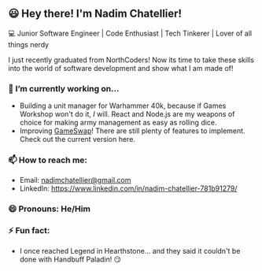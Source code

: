 ## 😃  Hey there! I'm Nadim Chatellier!
💻  Junior Software Engineer | Code Enthusiast | Tech Tinkerer | Lover of all things nerdy

I just recently graduated from NorthCoders! Now its time to take these skills into the world of software development and show what I am made of!

### 🔭 I’m currently working on...
- Building a unit manager for Warhammer 40k, because if Games Workshop won't do it, *I* will. React and Node.js are my weapons of choice for making army management as easy as rolling dice.
- Improving [GameSwap](https://game-swap.netlify.app)! There are still plenty of features to implement. Check out the current version here.

### 📫 How to reach me:
- Email: nadimchatellier@gmail.com
- LinkedIn: https://www.linkedin.com/in/nadim-chatellier-781b91279/

### 😄 Pronouns: He/Him

### ⚡ Fun fact:
- I once reached Legend in Hearthstone... and they said it couldn't be done with Handbuff Paladin! 😏
